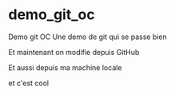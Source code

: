 # demo_git_oc
Demo git OC
Une demo de git qui se passe bien

Et maintenant on modifie depuis GitHub

Et aussi depuis ma machine locale

et c'est cool
